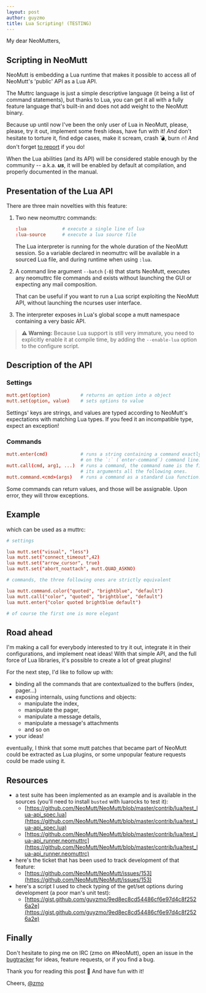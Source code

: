 ```yaml
---
layout: post
author: guyzmo
title: Lua Scripting! (TESTING)
---
```


My dear NeoMutters,

## Scripting in NeoMutt

NeoMutt is embedding a Lua runtime that makes it possible to access all of
NeoMutt's 'public' API as a Lua API.

The Muttrc language is just a simple descriptive language (it being a list of
command statements), but thanks to Lua, you can get it all with a fully feature
language that's built-in and does not add weight to the NeoMutt binary.

Because up until now I've been the only user of Lua in NeoMutt, please, please,
try it out, implement some fresh ideas, have fun with it! *And* don't hesitate
to torture it, find edge cases, make it scream, crash &#x1F4A3;, burn &#x1F525;!
And don't forget [to report](https://github.com/neomutt/neomutt/issues/new) if
you do!

When the Lua abilities (and its API) will be considered stable enough by the
community -- a.k.a. ***us***, it will be enabled by default at compilation,
and properly documented in the manual.

## Presentation of the Lua API

There are three main novelties with this feature:

1. Two new neomuttrc commands:

   ```conf
   :lua             # execute a single line of lua
   :lua-source      # execute a lua source file
   ```

   The Lua interpreter is running for the whole duration of the NeoMutt
   session. So a variable declared in neomuttrc will be available in a sourced
   Lua file, and during runtime when using `:lua`.

2. A command line argument `--batch` (`-B`) that starts NeoMutt, executes any
   neomuttrc file commands and exists without launching the GUI or expecting
   any mail composition.

   That can be useful if you want to run a Lua script exploiting the NeoMutt
   API, without launching the ncurses user interface.

3. The interpreter exposes in Lua's global scope a mutt namespace containing
   a very basic API.

> **&#x26A0; Warning:** Because Lua support is still very immature, you need to
> explicitly enable it at compile time, by adding the `--enable-lua` option to
> the configure script.

## Description of the API

### Settings

```conf
mutt.get(option)           # returns an option into a object
mutt.set(option, value)    # sets options to value
```

Settings' keys are strings, and values are typed according to NeoMutt's
expectations with matching Lua types. If you feed it an incompatible type,
expect an exception!

### Commands

```conf
mutt.enter(cmd)            # runs a string containing a command exactly as you'd write it
                           # on the `:` (`enter-command`) command line.
mutt.call(cmd, arg1, ...)  # runs a command, the command name is the first argument,
                           # its arguments all the following ones.
mutt.command.<cmd>(args)   # runs a command as a standard Lua function.
```

Some commands can return values, and those will be assignable. Upon error,
they will throw exceptions.

## Example

which can be used as a muttrc:

```conf
# settings

lua mutt.set("visual", "less")
lua mutt.set("connect_timeout",42)
lua mutt.set("arrow_cursor", true)
lua mutt.set("abort_noattach", mutt.QUAD_ASKNO)

# commands, the three following ones are strictly equivalent

lua mutt.command.color("quoted", "brightblue", "default")
lua mutt.call("color", "quoted", "brightblue", "default")
lua mutt.enter("color quoted brightblue default")

# of course the first one is more elegant
```

## Road ahead

I'm making a call for everybody interested to try it out, integrate it in their
configurations, and implement neat ideas! With that simple API, and the full
force of Lua libraries, it's possible to create a lot of great plugins!

For the next step, I'd like to follow up with:

* binding all the commands that are contextualized to the buffers (index, pager...)
* exposing internals, using functions and objects:
  - manipulate the index,
  - manipulate the pager,
  - manipulate a message details,
  - manipulate a message's attachments
  - and so on
* your ideas!

eventually, I think that some mutt patches that became part of NeoMutt could be
extracted as Lua plugins, or some unpopular feature requests could be made
using it.

## Resources

* a test suite has been implemented as an example and is available in the
  sources (you'll need to install `busted` with luarocks to test it):
  - [https://github.com/NeoMutt/NeoMutt/blob/master/contrib/lua/test_lua-api_spec.lua](https://github.com/NeoMutt/NeoMutt/blob/master/contrib/lua/test_lua-api_spec.lua)
  - [https://github.com/NeoMutt/NeoMutt/blob/master/contrib/lua/test_lua-api_runner.neomuttrc](https://github.com/NeoMutt/NeoMutt/blob/master/contrib/lua/test_lua-api_runner.neomuttrc)
* here's the ticket that has been used to track development of that feature:
  - [https://github.com/NeoMutt/NeoMutt/issues/153](https://github.com/NeoMutt/NeoMutt/issues/153)
* here's a script I used to check typing of the get/set options during
  development (a poor man's unit test):
  - [https://gist.github.com/guyzmo/9ed8ec8cd54486cf6e97d4c8f2526a2e](https://gist.github.com/guyzmo/9ed8ec8cd54486cf6e97d4c8f2526a2e)

## Finally

Don't hesitate to ping me on IRC (zmo on #NeoMutt), open an issue in the
[bugtracker](https://github.com/neomutt/neomutt/issues) for ideas, feature
requests, or if you find a bug.

Thank you for reading this post &#x1F64C; And have fun with it!

Cheers, [@zmo](https://github.com/zmo)

